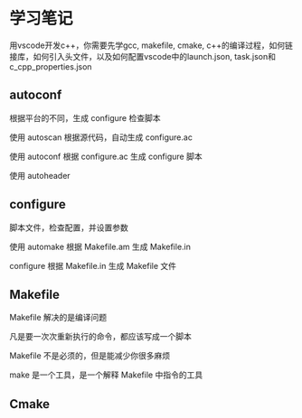 # 学习笔记

用vscode开发c++，你需要先学gcc, makefile, cmake, c++的编译过程，如何链接库，如何引入头文件，以及如何配置vscode中的launch.json, task.json和c_cpp_properties.json

## autoconf

根据平台的不同，生成 configure 检查脚本

使用 autoscan 根据源代码，自动生成 configure.ac

使用 autoconf 根据 configure.ac 生成 configure 脚本

使用 autoheader

## configure

脚本文件，检查配置，并设置参数

使用 automake 根据 Makefile.am 生成 Makefile.in

configure 根据 Makefile.in 生成 Makefile 文件

## Makefile

Makefile 解决的是编译问题

凡是要一次次重新执行的命令，都应该写成一个脚本

Makefile 不是必须的，但是能减少你很多麻烦

make 是一个工具，是一个解释 Makefile 中指令的工具

## Cmake
